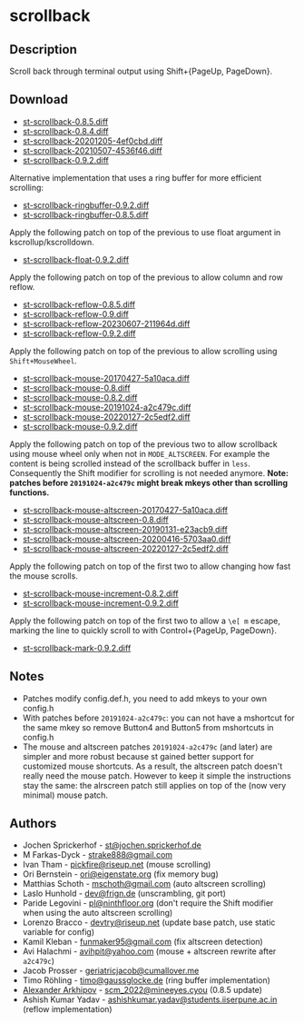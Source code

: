 scrollback
==========

Description
-----------
Scroll back through terminal output using Shift+{PageUp, PageDown}.

Download
--------
* [st-scrollback-0.8.5.diff](st-scrollback-0.8.5.diff)
* [st-scrollback-0.8.4.diff](st-scrollback-0.8.4.diff)
* [st-scrollback-20201205-4ef0cbd.diff](st-scrollback-20201205-4ef0cbd.diff)
* [st-scrollback-20210507-4536f46.diff](st-scrollback-20210507-4536f46.diff)
* [st-scrollback-0.9.2.diff](st-scrollback-0.9.2.diff)

Alternative implementation that uses a ring buffer for more
efficient scrolling:

* [st-scrollback-ringbuffer-0.9.2.diff](st-scrollback-ringbuffer-0.9.2.diff)
* [st-scrollback-ringbuffer-0.8.5.diff](st-scrollback-ringbuffer-0.8.5.diff)

Apply the following patch on top of the previous to use float argument in
kscrollup/kscrolldown.

* [st-scrollback-float-0.9.2.diff](st-scrollback-float-0.9.2.diff)

Apply the following patch on top of the previous to allow column and row reflow.

* [st-scrollback-reflow-0.8.5.diff](st-scrollback-reflow-0.8.5.diff)
* [st-scrollback-reflow-0.9.diff](st-scrollback-reflow-0.9.diff)
* [st-scrollback-reflow-20230607-211964d.diff](st-scrollback-reflow-20230607-211964d.diff)
* [st-scrollback-reflow-0.9.2.diff](st-scrollback-reflow-0.9.2.diff)

Apply the following patch on top of the previous to allow scrolling
using `Shift+MouseWheel`.

* [st-scrollback-mouse-20170427-5a10aca.diff](st-scrollback-mouse-20170427-5a10aca.diff)
* [st-scrollback-mouse-0.8.diff](st-scrollback-mouse-0.8.diff)
* [st-scrollback-mouse-0.8.2.diff](st-scrollback-mouse-0.8.2.diff)
* [st-scrollback-mouse-20191024-a2c479c.diff](st-scrollback-mouse-20191024-a2c479c.diff)
* [st-scrollback-mouse-20220127-2c5edf2.diff](st-scrollback-mouse-20220127-2c5edf2.diff)
* [st-scrollback-mouse-0.9.2.diff](st-scrollback-mouse-0.9.2.diff)

Apply the following patch on top of the previous two to allow scrollback using
mouse wheel only when not in `MODE_ALTSCREEN`. For example the content is being
scrolled instead of the scrollback buffer in `less`. Consequently the Shift
modifier for scrolling is not needed anymore. **Note: patches before
`20191024-a2c479c` might break mkeys other than scrolling functions.**

* [st-scrollback-mouse-altscreen-20170427-5a10aca.diff](st-scrollback-mouse-altscreen-20170427-5a10aca.diff)
* [st-scrollback-mouse-altscreen-0.8.diff](st-scrollback-mouse-altscreen-0.8.diff)
* [st-scrollback-mouse-altscreen-20190131-e23acb9.diff](st-scrollback-mouse-altscreen-20190131-e23acb9.diff)
* [st-scrollback-mouse-altscreen-20200416-5703aa0.diff](st-scrollback-mouse-altscreen-20200416-5703aa0.diff)
* [st-scrollback-mouse-altscreen-20220127-2c5edf2.diff](st-scrollback-mouse-altscreen-20220127-2c5edf2.diff)

Apply the following patch on top of the first two to allow changing how fast the mouse scrolls.

* [st-scrollback-mouse-increment-0.8.2.diff](st-scrollback-mouse-increment-0.8.2.diff)
* [st-scrollback-mouse-increment-0.9.2.diff](st-scrollback-mouse-increment-0.9.2.diff)

Apply the following patch on top of the first two to allow a `\e[ m` escape,
marking the line to quickly scroll to with Control+{PageUp, PageDown}.
* [st-scrollback-mark-0.9.2.diff](st-scrollback-mark-0.9.2.diff)

Notes
-----
* Patches modify config.def.h, you need to add mkeys to your own config.h
* With patches before `20191024-a2c479c`: you can not have a mshortcut for the
  same mkey so remove Button4 and Button5 from mshortcuts in config.h
* The mouse and altscreen patches `20191024-a2c479c` (and later) are simpler and
  more robust because st gained better support for customized mouse shortcuts.
  As a result, the altscreen patch doesn't really need the mouse patch. However
  to keep it simple the instructions stay the same: the alrscreen patch still
  applies on top of the (now very minimal) mouse patch.

Authors
-------
* Jochen Sprickerhof - <st@jochen.sprickerhof.de>
* M Farkas-Dyck - <strake888@gmail.com>
* Ivan Tham - <pickfire@riseup.net> (mouse scrolling)
* Ori Bernstein - <ori@eigenstate.org> (fix memory bug)
* Matthias Schoth - <mschoth@gmail.com> (auto altscreen scrolling)
* Laslo Hunhold - <dev@frign.de> (unscrambling, git port)
* Paride Legovini - <pl@ninthfloor.org> (don't require the Shift modifier
  when using the auto altscreen scrolling)
* Lorenzo Bracco - <devtry@riseup.net> (update base patch, use static
  variable for config)
* Kamil Kleban - <funmaker95@gmail.com> (fix altscreen detection)
* Avi Halachmi - <avihpit@yahoo.com> (mouse + altscreen rewrite after `a2c479c`)
* Jacob Prosser - <geriatricjacob@cumallover.me>
* Timo Röhling - <timo@gaussglocke.de> (ring buffer implementation)
* [Alexander Arkhipov](gopher://mineeyes.cyou/) - <scm_2022@mineeyes.cyou> (0.8.5 update)
* Ashish Kumar Yadav - <ashishkumar.yadav@students.iiserpune.ac.in> (reflow implementation)
